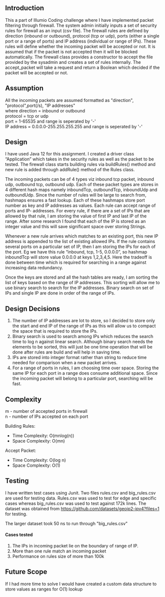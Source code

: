 
## Introduction
This a part of Illumio Coding challenge where I have implemented packet filtering through firewall. The system admin initially inputs a set of security rules for firewall as an input (csv file). The firewall rules are defined by direction (inbound or outbound), protocol (tcp or udp), ports (either a single port or a range of ports) and IP address (individual or range of IPs). These rules will define whether the incoming packet will be accepted or not. It is assumed that if the packet is not accepted then it will be blocked automatically. The firewall class provides a constructor to accept the file provided by the sysadmin and creates a set of rules internally. The accept_packet will take a request and return a Boolean which decided if the packet will be accepted or not. 

## Assumption
All the incoming packets are assumed formatted as "direction", "protocol",port(/s), "IP addresses"
</br>
where direction = inbound or outbound</br>
protocol = tcp or udp </br>
port = 1-65535 and range is seperated by '-' </br>
IP address = 0.0.0.0-255.255.255.255 and range is seperated by '-'

## Design
I have used Java 12 for this assignment. I created a driver class “Application” which takes in the security rules as well as the packet to be tested. The firewall class starts building rules via buildRules() method and new rule is added through addRule() method of the Rules class. 

The incoming packets can be of 4 types viz inbound tcp packet, inbound udp, outbound tcp, outbound udp. Each of these packet types are stores in 4 different hash maps namely inboundTcp, outboundTcp, inboundUdp and outboundUdp. Since the number of rules will be large to search from, hashmaps ensures a fast lookup. Each of these hashmaps store port number as key and IP addresses as values. Each rule can accept range of ports and IP- addresses. For every rule, if there are a set of IPs that are allowed by that rule, I am storing the value of first IP and last IP of the range. After some research I found that each of the IP is stored as an integer value and this will save significant space over storing Strings. 

Whenever a new rule arrives which matches to an existing port, this new IP address is appended to the list of existing allowed IPs. If the rule contains several ports on a particular set of IP, then I am storing the IPs for each of the port. Eg we have this rule “inbound, tcp, 1-5, 0.0.0.0”, so hashmap inboundTcp will store value 0.0.0.0 at keys 1,2,3,4,5. Here the tradeoff is done between time which is required for searching in a range against increasing data redundancy.  

Once the keys are stored and all the hash tables are ready, I am sorting the list of keys based on the range of IP addresses. This sorting will allow me to use binary search to search for the IP addresses. Binary search on set of IPs and single IP are done in order of the range of IPs. 

## Design Decisions 
1. The number of IP addresses are lot to store, so I decided to store only the start and end IP of the range of IPs as this will allow us to compact the space that is required to store the IPs.
2. Binary search is used to search among IPs which reduces the search time to log n against linear search. Although binary search needs the elements to be sorted, this will just be one time operation that will be done after rules are build and will help in saving time.
3. IPs are stored into integer format rather than string to reduce time needed for comparison when a new packet arrives.
4.  For a range of ports in rules, I am choosing time over space. Storing the same IP for each port in a range does consume additional space. Since the incoming packet will belong to a particular port, searching will be fast.


## Complexity
m - number of accepted ports in firewall </br>
n - number of IPs accepted on each port

Building Rules:
* Time Complexity: O(mnlog(n))
* Space Complexity: O(mn)

Accept Packet:
* Time Complexity: O(log n)
* Space Complexity: O(1)



## Testing
I have written test cases using Junit. Two files rules.csv and big_rules.csv are used for testing data. Rules.csv was used to test for edge and specific cases whereas big_rules.csv was used to test against 172k lines. 
The dataset was obtained from https://github.com/datasets/geoip2-ipv4?files=1 for testing.

The larger dataset took 50 ns to run through "big_rules.csv"
#### Cases tested
1. The IPs in incoming packet lie on the boundary of range of IP.
2. More than one rule match an incoming packet
3. Performance on rules size of more than 100k 

## Future Scope
If I had more time to solve I would have created a custom data structure to store values as ranges for O(1) lookup 
